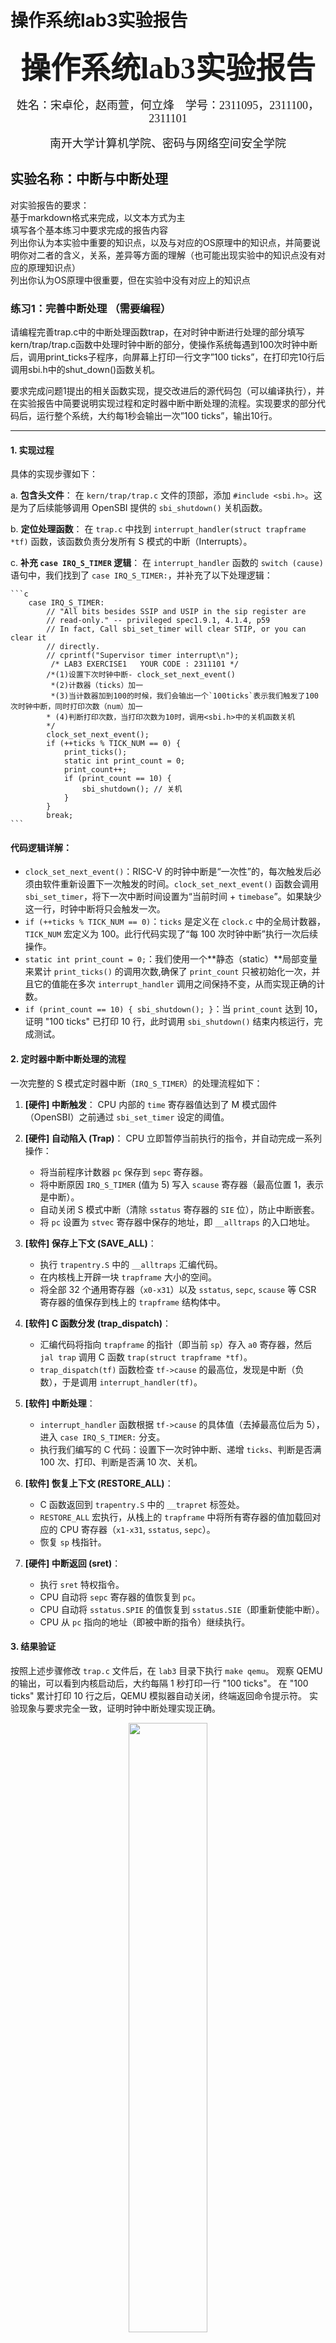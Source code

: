 # 操作系统lab3实验报告
<center><p><font face="黑体" size=7><b>操作系统lab3实验报告</b></font></p></center>
<center><p><font face="楷体" size=4>姓名：宋卓伦，赵雨萱，何立烽&nbsp;&nbsp;&nbsp;&nbsp;学号：2311095，2311100，2311101</font></p></center>
<center><p><font face="楷体" size=4>南开大学计算机学院、密码与网络空间安全学院</font></p></center>
<!-- <br> -->  

## 实验名称：中断与中断处理
对实验报告的要求：  
基于markdown格式来完成，以文本方式为主  
填写各个基本练习中要求完成的报告内容  
列出你认为本实验中重要的知识点，以及与对应的OS原理中的知识点，并简要说明你对二者的含义，关系，差异等方面的理解（也可能出现实验中的知识点没有对应的原理知识点）  
列出你认为OS原理中很重要，但在实验中没有对应上的知识点  

### 练习1：完善中断处理 （需要编程）
请编程完善trap.c中的中断处理函数trap，在对时钟中断进行处理的部分填写kern/trap/trap.c函数中处理时钟中断的部分，使操作系统每遇到100次时钟中断后，调用print_ticks子程序，向屏幕上打印一行文字”100 ticks”，在打印完10行后调用sbi.h中的shut_down()函数关机。

要求完成问题1提出的相关函数实现，提交改进后的源代码包（可以编译执行），并在实验报告中简要说明实现过程和定时器中断中断处理的流程。实现要求的部分代码后，运行整个系统，大约每1秒会输出一次”100 ticks”，输出10行。  

---

####  1. 实现过程


具体的实现步骤如下：

a.  **包含头文件**：
    在 `kern/trap/trap.c` 文件的顶部，添加 `#include <sbi.h>`。这是为了后续能够调用 OpenSBI 提供的 `sbi_shutdown()` 关机函数。

b.  **定位处理函数**：
    在 `trap.c` 中找到 `interrupt_handler(struct trapframe *tf)` 函数，该函数负责分发所有 S 模式的中断（Interrupts）。

c.  **补充 `case IRQ_S_TIMER` 逻辑**：
    在 `interrupt_handler` 函数的 `switch (cause)` 语句中，我们找到了 `case IRQ_S_TIMER:`，并补充了以下处理逻辑：

    ```c
        case IRQ_S_TIMER:
            // "All bits besides SSIP and USIP in the sip register are
            // read-only." -- privileged spec1.9.1, 4.1.4, p59
            // In fact, Call sbi_set_timer will clear STIP, or you can clear it
            // directly.
            // cprintf("Supervisor timer interrupt\n");
             /* LAB3 EXERCISE1   YOUR CODE : 2311101 */
            /*(1)设置下次时钟中断- clock_set_next_event()
             *(2)计数器（ticks）加一
             *(3)当计数器加到100的时候，我们会输出一个`100ticks`表示我们触发了100次时钟中断，同时打印次数（num）加一
            * (4)判断打印次数，当打印次数为10时，调用<sbi.h>中的关机函数关机
            */
            clock_set_next_event();
            if (++ticks % TICK_NUM == 0) {
                print_ticks();
                static int print_count = 0;
                print_count++;
                if (print_count == 10) {
                    sbi_shutdown(); // 关机
                }
            }
            break;
    ```

#### 代码逻辑详解：

* `clock_set_next_event()`：RISC-V 的时钟中断是“一次性”的，每次触发后必须由软件重新设置下一次触发的时间。`clock_set_next_event()` 函数会调用 `sbi_set_timer`，将下一次中断时间设置为“当前时间 + `timebase`”。如果缺少这一行，时钟中断将只会触发一次。
* `if (++ticks % TICK_NUM == 0)`：`ticks` 是定义在 `clock.c` 中的全局计数器，`TICK_NUM` 宏定义为 100。此行代码实现了“每 100 次时钟中断”执行一次后续操作。
* `static int print_count = 0;`：我们使用一个**静态（static）**局部变量来累计 `print_ticks()` 的调用次数,确保了 `print_count` 只被初始化一次，并且它的值能在多次 `interrupt_handler` 调用之间保持不变，从而实现正确的计数。
* `if (print_count == 10) { sbi_shutdown(); }`：当 `print_count` 达到 10，证明 "100 ticks" 已打印 10 行，此时调用 `sbi_shutdown()` 结束内核运行，完成测试。

#### 2. 定时器中断中断处理的流程

一次完整的 S 模式定时器中断（`IRQ_S_TIMER`）的处理流程如下：

1.  **[硬件] 中断触发**：
    CPU 内部的 `time` 寄存器值达到了 M 模式固件（OpenSBI）之前通过 `sbi_set_timer` 设定的阈值。

2.  **[硬件] 自动陷入 (Trap)**：
    CPU 立即暂停当前执行的指令，并自动完成一系列操作：
    * 将当前程序计数器 `pc` 保存到 `sepc` 寄存器。
    * 将中断原因 `IRQ_S_TIMER` (值为 5) 写入 `scause` 寄存器（最高位置 1，表示是中断）。
    * 自动关闭 S 模式中断（清除 `sstatus` 寄存器的 `SIE` 位），防止中断嵌套。
    * 将 `pc` 设置为 `stvec` 寄存器中保存的地址，即 `__alltraps` 的入口地址。

3.  **[软件] 保存上下文 (SAVE_ALL)**：
    * 执行 `trapentry.S` 中的 `__alltraps` 汇编代码。
    * 在内核栈上开辟一块 `trapframe` 大小的空间。
    * 将全部 32 个通用寄存器（`x0-x31`）以及 `sstatus`, `sepc`, `scause` 等 CSR 寄存器的值保存到栈上的 `trapframe` 结构体中。

4.  **[软件] C 函数分发 (trap_dispatch)**：
    * 汇编代码将指向 `trapframe` 的指针（即当前 `sp`）存入 `a0` 寄存器，然后 `jal trap` 调用 C 函数 `trap(struct trapframe *tf)`。
    * `trap_dispatch(tf)` 函数检查 `tf->cause` 的最高位，发现是中断（负数），于是调用 `interrupt_handler(tf)`。

5.  **[软件] 中断处理**：
    * `interrupt_handler` 函数根据 `tf->cause` 的具体值（去掉最高位后为 5），进入 `case IRQ_S_TIMER:` 分支。
    * 执行我们编写的 C 代码：设置下一次时钟中断、递增 `ticks`、判断是否满 100 次、打印、判断是否满 10 次、关机。

6.  **[软件] 恢复上下文 (RESTORE_ALL)**：
    * C 函数返回到 `trapentry.S` 中的 `__trapret` 标签处。
    * `RESTORE_ALL` 宏执行，从栈上的 `trapframe` 中将所有寄存器的值加载回对应的 CPU 寄存器（`x1-x31`, `sstatus`, `sepc`）。
    * 恢复 `sp` 栈指针。

7.  **[硬件] 中断返回 (sret)**：
    * 执行 `sret` 特权指令。
    * CPU 自动将 `sepc` 寄存器的值恢复到 `pc`。
    * CPU 自动将 `sstatus.SPIE` 的值恢复到 `sstatus.SIE`（即重新使能中断）。
    * CPU 从 `pc` 指向的地址（即被中断的指令）继续执行。

#### 3. 结果验证

按照上述步骤修改 `trap.c` 文件后，在 `lab3` 目录下执行 `make qemu`。
观察 QEMU 的输出，可以看到内核启动后，大约每隔 1 秒打印一行 "100 ticks"。
在 "100 ticks" 累计打印 10 行之后，QEMU 模拟器自动关闭，终端返回命令提示符。
实验现象与要求完全一致，证明时钟中断处理实现正确。

  <div align="center">
    <img src="img/1.jpg" width="50%">  
  </div>

---
### 扩展练习 Challenge1：描述与理解中断流程
回答：描述ucore中处理中断异常的流程（从异常的产生开始），其中mov a0，sp的目的是什么？SAVE_ALL中寄存器保存在栈中的位置是什么确定的？对于任何中断，__alltraps 中都需要保存所有寄存器吗？请说明理由。  
 

#### ucore中处理中断异常的流程（从异常产生开始）  
1. **异常触发**：当CPU执行指令时发生中断（如时钟中断）或异常（如页错误、非法指令），硬件自动完成以下操作：
   - 保存当前程序计数器（PC）到`sepc`寄存器（记录异常发生位置）。
   - 设置`scause`寄存器（标识异常类型）。
   - 若为地址相关异常（如页错误），保存错误地址到`sbadaddr`。
   - 切换特权级（如从用户态到内核态），并跳转到预设的异常向量入口（`__alltraps`）。

2. **保存现场（`SAVE_ALL`宏）**：
   - 调整栈指针`sp`，为保存寄存器预留空间。
   - 保存所有通用寄存器（`x0-x31`）到栈中，其中`x2`（`sp`）通过`sscratch`间接保存（因`sp`本身被修改）。
   - 保存异常相关寄存器（`sstatus`、`sepc`、`sbadaddr`、`scause`）到栈中。

3. **异常处理函数调用**：
   - 通过`move a0, sp`将栈指针作为参数传递给` trap`函数（栈中保存了完整的现场信息）。
   - 执行`jal trap`跳转到C语言实现的异常处理逻辑（如判断异常类型、分发处理函数）。

4. **恢复现场与返回（`RESTORE_ALL`宏与`sret`）**：
   - 从栈中恢复异常相关寄存器（`sstatus`、`sepc`）和通用寄存器。
   - 执行`sret`指令，从`sepc`恢复PC，回到异常发生前的指令继续执行。

详细来说，异常处理流程如下：  
首先，保存中断发生时的pc值，即程序计数器的值，这个值会被保存在sepc寄存器中。对于异常来说，这通常是触发异常的指令地址，而对于中断来说，则是被打断的指令地址。然后，记录中断或异常的类型，并将其写入scause寄存器。这里的scause会告诉系统是中断还是异常，且会给出具体的中断类型。

接下来，保存相关的辅助信息。如果异常与缺页或访问错误相关，将相关的地址或数据保存到stval寄存器，以便中断处理程序在后续处理中使用。紧接着，保存并修改中断使能状态。将当前的中断使能状态sstatus.SIE保存到sstatus.SPIE中，并且会将sstatus.SIE清零，从而禁用 S 模式下的中断。这是为了保证在处理中断时不会被其他中断打断。

然后，保存当前的特权级信息。将当前特权级（即 U 模式，值为 0）保存到sstatus.SPP中，并将当前特权级切换到 S 模式。此时，系统已经进入 S 模式，准备跳转到中断处理程序。将pc设置为stvec寄存器中的值，并跳转到中断处理程序的入口。（需要初始化stvec寄存器。我们采用Direct模式，也就是stvec直接指向唯一的中断处理程序入口点，所有类型的中断和异常都会跳转到这里。）  

之后，利用C语言里面的结构体（保存上下文），是若干个变量在内存里直线排列。定义一个汇编宏 SAVE_ALL, 用来保存所有寄存器到栈顶（实际上把一个trapFrame结构体放到了栈顶）。

下面，按照RISCV calling convention, a0寄存器传递参数给接下来调用的函数trap。trap是trap.c里面的一个C语言函数，也就是我们的中断处理程序。

结束后回到trapentry.S，执行恢复上下文的汇编宏，恢复的顺序和当时保存的顺序反过来，先加载两个CSR, 再加载通用寄存器。sstatus.SPP设置为 0，表示要返回到 U 模式，执行sret指令，根据sstatus.SPP的值（此时为 0）切换回 U 模式。

---

#### `move a0, sp`的目的  
将栈指针`sp`的值传递给`a0`寄存器，作为` trap`函数的参数。    
由于`SAVE_ALL`已将所有通用寄存器和异常相关信息按固定布局保存在栈中，`sp`指向该栈帧的起始地址。`trap`函数通过`a0`获取栈帧地址后，可解析栈中数据（如异常类型、寄存器值）进行具体处理（如中断服务、页错误修复等）。

---
  
#### `SAVE_ALL`中寄存器保存在栈中的位置的确定  
由**固定偏移量**确定，偏移量与寄存器编号一一对应：
- 通用寄存器`x0-x31`依次保存在`0*REGBYTES`到`31*REGBYTES`的偏移位置（`x2`单独在`2*REGBYTES`，因早期通过`sscratch`暂存）。
- 异常相关寄存器（`sstatus`、`sepc`、`sbadaddr`、`scause`）依次保存在`32*REGBYTES`到`35*REGBYTES`的偏移位置。

该布局是**人为约定**的，需保证`SAVE_ALL`（保存）和`RESTORE_ALL`（恢复）的偏移量一致，同时让` trap`函数能按固定格式解析栈帧。

---
#### 对于任何中断，`__alltraps`中是否需要保存所有寄存器？  
**需要**，理由如下：
1. **中断的异步性**：中断可在程序执行的任意时刻发生，无法预知哪些寄存器被使用。若仅保存部分寄存器，可能导致恢复现场时丢失关键数据，引发程序错误。
2. **上下文切换需求**：异常处理可能涉及进程切换（如时钟中断触发调度），需完整保存当前进程的寄存器状态，以确保后续能正确恢复执行。
3. **一致性与通用性**：`__alltraps`是所有中断/异常的统一入口，统一保存所有寄存器可简化逻辑，避免为不同类型的异常设计不同的保存策略，降低出错风险。

即使某些寄存器在特定中断中未被使用，保存所有寄存器仍是保证系统正确性的必要措施。  

 ---
### 扩增练习 Challenge2：理解上下文切换机制
回答：在trapentry.S中汇编代码 csrw sscratch, sp；csrrw s0, sscratch, x0实现了什么操作，目的是什么？save all里面保存了stval scause这些csr，而在restore all里面却不还原它们？那这样store的意义何在呢？
  
#### 在trapentry.S中汇编代码 csrw sscratch, sp；csrrw s0, sscratch, x0实现了什么操作，目的是什么？

```asm
csrw sscratch, sp
```

* 含义：将当前栈指针 `sp` 写入 CSR `sscratch`。
* 目的：当中断时，硬件不会自动保存原先的 `sp`，
所以我们人为地在中断开始时，把“中断前的内核栈顶”放到 `sscratch` 中，以备后续使用。    
```asm
csrrw s0, sscratch, x0
```

* 含义：
  这是一个**原子交换（read-write）**指令，执行以下动作：
  1. 读出 `sscratch` 当前的值（也就是先前保存的 `sp`），放入 `s0`
  2. 将 `x0`（即 0）写回 `sscratch`

所以执行完后：

* `s0` ← 原来的 `sp`（中断前的栈指针）
* `sscratch` ← 0  

**这两条指令配合的意图： 在中断时保存并识别异常来源。**

1. **保存原栈指针（sp）**

   * 进入 trap 时立即保存 `sp` 到 `sscratch`
   * 避免后续切换栈或压栈时破坏原值

2. **区分异常来源（内核 or 用户态）**

   * 如果下一次异常发生时 `sscratch == 0`，说明当前已经在内核态（因为上一次 trap 已经清空了 `sscratch`）
   * 如果 `sscratch != 0`，说明是用户态 trap（因为用户态不会写 `sscratch`）

这是一种经典的 **递归中断检测** 设计技巧。

---

#### save all里面保存了stval scause这些csr，而在restore all里面却不还原它们？那这样store的意义何在呢？  

在 `SAVE_ALL` 里保存这些寄存器：

```asm
csrr s1, sstatus
csrr s2, sepc
csrr s3, sbadaddr
csrr s4, scause
STORE s1, 32*REGBYTES(sp)
STORE s2, 33*REGBYTES(sp)
STORE s3, 34*REGBYTES(sp)
STORE s4, 35*REGBYTES(sp)
```

这些寄存器内容是 **中断现场的信息**：

| CSR                  | 含义                   |
| -------------------- | -------------------- |
| `sstatus`            | 中断前的状态寄存器（中断开关、特权级等） |
| `sepc`               | 中断前的 PC（返回地址）        |
| `sbadaddr` / `stval` | 异常相关的错误地址            |
| `scause`             | 异常原因（如非法指令、中断类型等）    |

这些信息是 **trap 处理函数（即 `trap()` C 函数）需要读取的内容**。  
`SAVE_ALL` 保存它们的目的是 **把中断现场完整封装在 trapframe（栈帧）中**，以便 C 语言的 `trap()` 函数能直接读取这些字段（如 `tf->scause`, `tf->stval`）。

 `RESTORE_ALL` 不需要恢复stval scause这些csr，因为这些 CSR 是**只在中断时有意义的状态信息**：

* 它们描述的是“上一次 trap 的原因和现场”；
* 当 trap 处理完毕要返回时（通过 `sret`），硬件只关心两样东西：

  * `sstatus` — 处理完后恢复的状态（是否重新启用中断、回到哪个特权级）
  * `sepc` — 返回的 PC 地址（从哪继续执行）  

  而像 `stval`、`scause` 是只读的 trap 诊断信息，不影响程序恢复执行。  
---
### 扩展练习Challenge3：完善异常中断
编程完善在触发一条非法指令异常 mret和，在 kern/trap/trap.c的异常处理函数中捕获，并对其进行处理，简单输出异常类型和异常指令触发地址，即“Illegal instruction caught at 0x(地址)”，“ebreak caught at 0x（地址）”与“Exception type:Illegal instruction"，“Exception type: breakpoint”。

#### 代码的补充

我们添加代码如下：

```c
case CAUSE_ILLEGAL_INSTRUCTION:
            // 非法指令异常处理
            // LAB3 CHALLENGE3   YOUR CODE : 
            cprintf("Illegal instruction caught at 0x%08x, epc = 0x%lx\n", tf->epc, tf->epc); // (1)
            cprintf("Exception type:Illegal instruction\n"); // (2)
            tf->epc += 4; // (3) 指向下一条指令，防止死循环
            break;
        case CAUSE_BREAKPOINT:
            //断点异常处理
            // LAB3 CHALLLENGE3   YOUR CODE :  
            cprintf("Breakpoint caught at 0x%08x, epc = 0x%lx\n", tf->epc, tf->epc); // (1)
            cprintf("Exception type:Breakpoint\n"); // (2)
            tf->epc += 4; // (3) 指向下一条指令，防止死循环
            break;
```

这里的主要内容在于捕获错误的信息。

#### 为什么需要修改

在操作系统内核中，当用户程序或内核代码执行非法指令（如在用户模式下执行特权指令mret）或断点指令（ebreak）时会触发相应的异常。

这些异常需要被捕获和处理，以避免系统崩溃或无限循环。通过在trap.c的exception_handler函数中添加处理逻辑，我们可以：

* 输出异常类型和触发地址，帮助开发者调试问题。
* 更新程序计数器（tf->epc），跳过异常指令，继续执行后续代码。
* 防止异常处理后重新执行相同的异常指令，导致死循环。

如果不处理这些异常，系统可能会panic或行为不可预测。用户指定的输出格式确保了信息的清晰性和一致性。

#### 修改步骤及每步道理

1. **定位到`exception_handler`函数中的`CAUSE_ILLEGAL_INSTRUCTION` case**  
   - 这个case专门处理非法指令异常（如执行`mret`在非特权模式下）。我们需要在这里添加代码来捕获和响应异常。定位准确确保修改只影响相关异常类型，避免影响其他异常处理。

2. **在`CAUSE_ILLEGAL_INSTRUCTION` case中添加输出语句**  
   - 添加 `cprintf("Illegal instruction caught at 0x%08x\n", tf->epc);` 和 `cprintf("Exception type:Illegal instruction\n");`。  
   - `tf->epc`存储了异常指令的地址，使用`%08x`格式化输出为8位十六进制，便于阅读。输出异常类型帮助识别问题来源。这些语句提供调试信息，用户要求的确切格式确保一致性。

3. **在`CAUSE_ILLEGAL_INSTRUCTION` case中添加 `tf->epc += 4;`**  
   - RISC-V指令通常为4字节长。异常发生时，`epc`指向异常指令；不更新它会导致返回后重新执行相同指令，引发无限循环。加4跳到下一条指令，确保程序继续执行。

4. **定位到`exception_handler`函数中的`CAUSE_BREAKPOINT` case**  
   - 这个case处理断点异常（`ebreak`指令）。类似非法指令，我们需要单独处理以区分异常类型。定位准确避免误修改其他case。

5. **在`CAUSE_BREAKPOINT` case中添加输出语句**  
   - 添加 `cprintf("eBreak caught at 0x%08x\n", tf->epc);` 和 `cprintf("Exception type: eBreak\n");`。  
   - `ebreak`是断点指令，输出其地址和类型（注意指定"eBreak caught"和"eBreak"）有助于调试。格式与非法指令保持一致，便于日志分析。

6. **在`CAUSE_BREAKPOINT` case中添加 `tf->epc += 4;`**  
   - 与非法指令相同，断点指令也是4字节。更新`epc`防止重新触发断点，导致调试器或程序卡住。

总结来说，异常只在执行非法指令或断点时触发（如用户模式执行mret或遇到ebreak）。处理逻辑基于tf->cause的值判断异常类型，确保只在相应case中执行。

修改后，编译并运行系统（如使用make qemu）以测试输出。确保tf->epc更新正确，否则可能导致崩溃。